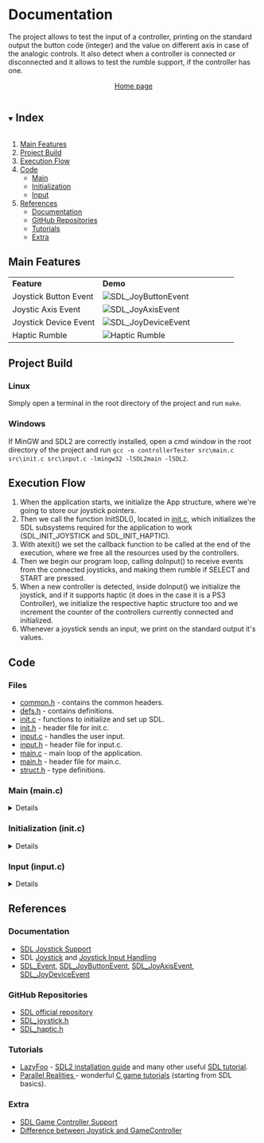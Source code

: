 # Documentation

The project allows to test the input of a controller, printing on the standard output the button code (integer) and the value on different axis in case of the analogic controls. It also detect when a controller is connected or disconnected and it allows to test the rumble support, if the controller has one.
<p align="center">
	<a href="https://github.com/mikyll/SDL2-Controller-Tester">Home page</a>
</p>

<!-- TABLE OF CONTENTS -->
<details open="open">
	<summary><h2 style="display: inline-block">Index</h2></summary>
	<ol>
		<li><a href="#main-features">Main Features</a></li>
		<li><a href="#project-build">Project Build</a></li>
		<li><a href="#execution-flow">Execution Flow</a></li>
		<li><a href="#code">Code</a>
			<ul>
				<li><a href="#main-mainc">Main</a></li>
				<li><a href="#initialization-initc">Initialization</a></li>
				<li><a href="#input-inputc">Input</a></li>		
			</ul>
		</li>
		<li><a href="#references">References</a>
			<ul>
				<li><a href="#documentation">Documentation</a></li>
				<li><a href="#github-repositories">GitHub Repositories</a></li>
				<li><a href="#tutorials">Tutorials</a></li>
				<li><a href="#extra">Extra</a></li>
			</ul>
		</li>
	</ol>
</details>


## Main Features

<table>
	<tr>
		<td><b>Feature</b></td>
		<td width="60%"><b>Demo</b></td>
	</tr>
	<tr>
		<td>Joystick Button Event</td>
		<td width="60%"><img src="https://github.com/mikyll/SDL2-Controller-Tester/blob/main/gfx/SDL_JOYBUTTON.png" alt="SDL_JoyButtonEvent"/></td>
	</tr>
	<tr>
		<td>Joystic Axis Event</td>
		<td width="60%"><img src="https://github.com/mikyll/SDL2-Controller-Tester/blob/main/gfx/SDL_JOYAXISMOTION.png" alt="SDL_JoyAxisEvent"/></td>
	</tr>
	<tr>
		<td>Joystick Device Event</td>
		<td width="60%"><img src="https://github.com/mikyll/SDL2-Controller-Tester/blob/main/gfx/SDL_JOYDEVICE.png" alt="SDL_JoyDeviceEvent"/></td>
	</tr>
	<tr>
		<td>Haptic Rumble</td>
		<td width="60%"><img src="https://github.com/mikyll/SDL2-Controller-Tester/blob/main/gfx/Haptic Rumble.png" alt="Haptic Rumble"/></td>
	</tr>
</table>


## Project Build

### Linux

Simply open a terminal in the root directory of the project and run `make`.

### Windows

If MinGW and SDL2 are correctly installed, open a cmd window in the root directory of the project and run `gcc -o controllerTester src\main.c src\init.c src\input.c -lmingw32 -lSDL2main -lSDL2`.


## Execution Flow

1. When the application starts, we initialize the App structure, where we're going to store our joystick pointers.
2. Then we call the function InitSDL(), located in [init.c](https://github.com/mikyll/SDL2-Controller-Tester/blob/main/src/init.c), which initializes the SDL subsystems required for the application to work (SDL_INIT_JOYSTICK and SDL_INIT_HAPTIC).
3. With atexit() we set the callback function to be called at the end of the execution, where we free all the resources used by the controllers.
4. Then we begin our program loop, calling doInput() to receive events from the connected joysticks, and making them rumble if SELECT and START are pressed.
5. When a new controller is detected, inside doInput() we initialize the joystick, and if it supports haptic (it does in the case it is a PS3 Controller), we initialize the respective haptic structure too and we increment the counter of the controllers currently connected and initialized.
6. Whenever a joystick sends an input, we print on the standard output it's values.


## Code
### Files
* [common.h](https://github.com/mikyll/SDL2-Controller-Tester/blob/main/src/common.h) - contains the common headers.
* [defs.h](https://github.com/mikyll/SDL2-Controller-Tester/blob/main/src/defs.h) - contains definitions.
* [init.c](https://github.com/mikyll/SDL2-Controller-Tester/blob/main/src/init.c) - functions to initialize and set up SDL.
* [init.h](https://github.com/mikyll/SDL2-Controller-Tester/blob/main/src/init.h) - header file for init.c.
* [input.c](https://github.com/mikyll/SDL2-Controller-Tester/blob/main/src/input.c) - handles the user input.
* [input.h](https://github.com/mikyll/SDL2-Controller-Tester/blob/main/src/input.h) - header file for input.c.
* [main.c](https://github.com/mikyll/SDL2-Controller-Tester/blob/main/src/main.c) - main loop of the application.
* [main.h](https://github.com/mikyll/SDL2-Controller-Tester/blob/main/src/main.h) - header file for main.c.
* [struct.h](https://github.com/mikyll/SDL2-Controller-Tester/blob/main/src/struct.h) - type definitions.

### Main (main.c)
<details>

<pre>
memset(&app, 0, sizeof(App));
</pre>
The first thing the program does is setting up a structure containing an array of joysticks, one with the respective haptic device and another one with integer values which we will use for the rumble setting. The index of those arrays identifies a controller.
#### `App` structure (struct.h)
<pre>
typedef struct {
	SDL_Joystick *joysticks[MAX_NUM_JOYSTICKS];
	SDL_Haptic *haptics[MAX_NUM_JOYSTICKS];
	int rumble[MAX_NUM_JOYSTICKS]; // 2 -> play rumble
	int connected; // connected joysticks number
} App;
</pre>
`SDL_Joystick` represents a controller, `SDL_haptic` represents the haptic device which will eventually enable the vibration.
After setting up the structure, we proceed with SDL initialization by calling `initSDL()` and we set up a function to be called when the program ends, with `atexit()`.
Once the initialization is done, we start the actual main loop, where we call doInput() and check if the vibration is enabled to play the rumble support.
`SDL_Delay(16)` makes the program wait for 16 milliseconds. We do that to limit the loop to around 62 frames per second and also prevent the application from running at full tilt and consuming far too much CPU time.

#### Vibration
<pre>
if(app.haptics[i] != NULL && app.rumble[i] == 2)
{
	SDL_HapticRumblePlay(app.haptics[i], 1.0f, 1000);
}
if(app.haptics[i] != NULL && app.rumble[i] < 2)
	SDL_HapticRumbleStop(app.haptics[i]);
</pre>
The joystick vibration is enabled when we pressing 2 specific buttons at the same time (0 and 3) and, obviously, when the corresponding haptic device is enabled (! = NULL).
To do this we use the `app.rumble` array: each element corresponds to a joystick (the index is the same for the different arrays) and it's initially set to 0;
when button 0 or 3 is pressed, we increment the element corresponding to the joystick that sent the event by 1, and we decrement it when the button is released;
when `app.rumble` value is 2, since a button cannot be pressed multiple times without releasing it, we know both 0 and 3 are pressed and we can enable the vibration.
</details>

### Initialization (init.c)
<details>

#### `initSDL()` function
This function purpose is to initialize the SDL subsystems we need for our program to work. 
By doing calling `SDL_Init( SDL_INIT_JOYSTICK | SDL_INIT_HAPTIC )` we tell SDL we want to use the Joystick and Haptic subsystems.
Then we enable the joystick event polling with `SDL_JoystickEventState(SDL_ENABLE)`, to automatically receive joystick events.

#### `cleanup()` function
This function cleans all the resources used by joystick and haptic structures by calling `SDL_JoystickClose()` and `SDL_HapticClose()`.

</details>

### Input (input.c)
<details>

#### `doInput()` function
We loop on `SDL_PollEvent()` which returns 1 if there's an event in the queue, and updates its parameter with that event. Then we check if that event is of our interest, that is a Joystick event and for each one we call a different function:

#### `doJoystickAdded()` function
<pre>
if(app.connected == MAX_NUM_JOYSTICKS)
{
	fprintf(stdout, "Maximum number of connected joysticks reached.\n\n");
	return;
}
for(i = 0; i < MAX_NUM_JOYSTICKS; i++)
{
	if(app.joysticks[i] == NULL) // found free spot
		break;
}
if((app.joysticks[i] = SDL_JoystickOpen(event->which)) == NULL)
{
	fprintf(stderr, "Error: Couldn't open the joystick(%i) SDL. %s\n\n", event->which, SDL_GetError());
	return;
}
app.connected++;
</pre>
this one is called when a controller is attached at runtime: we firstly check if the number of connected joysticks is equal to our `MAX_NUM_JOYSTICKS` value, if not we continue with the setup of the controller. We then search for the first available position in `app.joysticks` array and we open the joystick with `SDL_JoystickOpen()`, which returns a `SDL_Joystick` structure, so we save that inside our array.
Since everytime a joystick is connected (even if it has been already connected during the same execution of the program), the ID is incremented from the previous one, we cannot use the ID as index for our `app.joysticks` array. If we have done this we would have put our just connected joystick in a new position everytime, not using the previous ones.
Once the joystick is correctly initialized, we increment `app.connected` variable, which tells how many joysticks are currently opened. We have to use this variable because `SDL_NumJoysticks()` returns the number of every connected device, while we only want the initialized ones.
<pre>
if(SDL_JoystickIsHaptic(app.joysticks[i]) < 0)
{
	fprintf(stderr, "Error: Joystick #%i(%i) is not haptic, rumble can't be enabled. %s\n\n", i, event->which, SDL_GetError());
	return;
}
if((app.haptics[i] = SDL_HapticOpenFromJoystick(app.joysticks[i])) == NULL)
{
	fprintf(stderr, "Error: Joystick #%i(%i) haptic opening failed. %s\n\n", i, event->which, SDL_GetError());
	return;
}
if(SDL_HapticRumbleSupported(app.haptics[i]) < 0)
{
	fprintf(stderr, "Error: Joystick #%i(%i) doesn't support rumble. %s\n\n", i, event->which, SDL_GetError());
	SDL_HapticClose(app.haptics[i]);
	app.haptics[i] = NULL;
	return;
}

if(SDL_HapticRumbleInit(app.haptics[i]) < 0)
{
	fprintf(stdout, "  Haptic rumble:\tdisabled\n\n");
	fprintf(stderr, "Error: Joystick #%i(%i) haptic rumble initialization failed. %s\n\n", i, event->which, SDL_GetError());
	SDL_HapticClose(app.haptics[i]);
	app.haptics[i] = NULL;
	return;
}
</pre>
The previous code check if the joystick supports the vibration and, in that case, we obtain a `SDL_Haptic` structure, which we save in our `app.haptics` array, at the same index of the corresponding joystick in `app.joysticks`.

#### `doJoystickRemoved` function
This function is called when a joystick is disconnected, so we have to clear all the resources it was using (something similiar to cleanup() function), by calling `SDL_JoystickClose()` and `SDL_HapticClose()`, and setting to NULL the App arrays. To do this we need to know the index of the controller, but since the `SDL_Event` obviously doesn't contain it, we use the auxiliary function `getJoyIndex()`. this function finds the index of the controller that has the same ID of the event one.
Finally we decrement `app.connected` variable.

#### `doJoystickButtonDown` function
This function is called when a joystick button is pressed. We simply print to standard output the event values and in case it was 0 or 3, we increment the element `app.rumble` value with the index of the joystick who sent the event. 

#### `doJoystickButtonUp` function
This function is basically the dual of the previous one: if the button pressed are 0 and 3 we decrement `app.rumble` value.

#### `doJoystickAxisMotion` function
This function is similiar to the two previous ones, except before printing the event values we check if the value is outside a certain threshold `(event->value < -3200) || (event->value > 3200)`. If we had ommitted that check, the output would have spammed event values even when we didn't touch the controller. 
</details>






## References
	
### Documentation
* [SDL Joystick Support](https://wiki.libsdl.org/CategoryJoystick)
* SDL [Joystick](https://www.libsdl.org/release/SDL-1.2.15/docs/html/joystick.html) and [Joystick Input Handling](https://www.libsdl.org/release/SDL-1.2.15/docs/html/guideinput.html)
* [SDL_Event](https://wiki.libsdl.org/SDL_Event), [SDL_JoyButtonEvent](https://wiki.libsdl.org/SDL_JoyButtonEvent), [SDL_JoyAxisEvent](https://wiki.libsdl.org/SDL_JoyAxisEvent), [SDL_JoyDeviceEvent](https://wiki.libsdl.org/SDL_JoyDeviceEvent)

### GitHub Repositories
* [SDL official repository](https://github.com/libsdl-org/SDL)
* [SDL_joystick.h](https://github.com/libsdl-org/SDL/blob/main/include/SDL_joystick.h)
* [SDL_haptic.h](https://github.com/libsdl-org/SDL/blob/main/include/SDL_haptic.h)

### Tutorials
* [LazyFoo](https://lazyfoo.net/) - [SDL2 installation guide](https://lazyfoo.net/tutorials/SDL/01_hello_SDL/windows/mingw/index.php) and many other useful [SDL tutorial](https://lazyfoo.net/tutorials/SDL/index.php).
* [Parallel Realities ](https://www.parallelrealities.co.uk/) - wonderful [C game tutorials](https://www.parallelrealities.co.uk/tutorials/) (starting from SDL basics).

### Extra
* [SDL Game Controller Support](https://wiki.libsdl.org/CategoryGameController)
* [Difference between Joystick and GameController](https://stackoverflow.com/questions/50022316/what-is-sdl-joystick-and-what-is-sdl-gamecontroller-what-are-the-relationships)
